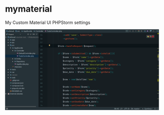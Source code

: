 # mymaterial
My Custom Material UI PHPStorm settings

[![Screenshot](Screenshot.png)](Screenshot.png)